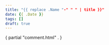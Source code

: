 ```yaml
---
title: "{{ replace .Name "-" " " | title }}"
date: {{ .Date }}
tags: []
draft: true
---
```






<!-- add the brackets you dumbaass -->
{ partial "comment.html" . }